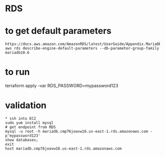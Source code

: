 # RDS


# to get default parameters 
    https://docs.aws.amazon.com/AmazonRDS/latest/UserGuide/Appendix.MariaDB.Parameters.html
    aws rds describe-engine-default-parameters --db-parameter-group-family mariadb10.6

# to run
terraform apply -var RDS_PASSWORD=mypassword123

# validation 
    * ssh into EC2
    sudo yum install mysql
    # get endpoint from RDS
    mysql -u root -h mariadb.cmp76joavw16.us-east-1.rds.amazonaws.com -p'mypassword123'
    show databases;
    exit
    host mariadb.cmp76joavw16.us-east-1.rds.amazonaws.com
